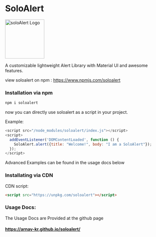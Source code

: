 # SoloAlert

<img alt="soloAlert Logo" src="https://user-images.githubusercontent.com/72879799/127307597-f291e5b3-5efa-4b03-96cc-e7fd6e15d7d5.png" width="128px">

A customizable lightweight Alert Library with Material UI and awesome features.

view soloalert on npm : https://www.npmjs.com/soloalert

### Installation via npm

```bash
npm i soloalert
```
now you can directly use soloalert as a script in your project.

Example: 
```javascript
<script src="/node_modules/soloalert/index.js"></script>
<script>
  addEventListener('DOMContentLoaded', function () {
    SoloAlert.alert({title: "Welcome!", body: "I am a SoloAlert"});
  });
</script>
```
Advanced Examples can be found in the usage docs below 

### Installating via CDN

CDN script:
```html
<script src="https://unpkg.com/soloalert"></script>
```


### Usage Docs:

The Usage Docs are Provided at the github page

#### https://arnav-kr.github.io/soloalert/
